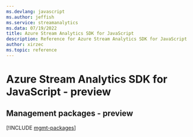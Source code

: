 ```yaml
---
ms.devlang: javascript
ms.author: jeffish
ms.service: streamanalytics
ms.data: 07/19/2022
title: Azure Stream Analytics SDK for JavaScript
description: Reference for Azure Stream Analytics SDK for JavaScript
author: xirzec
ms.topic: reference
---
```

# Azure Stream Analytics SDK for JavaScript - preview

## Management packages - preview
[!INCLUDE [mgmt-packages](stream-analytics-mgmt-index.md)]
